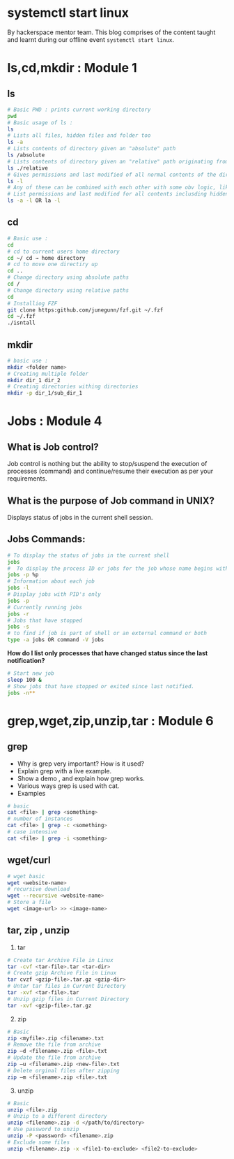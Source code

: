 # systemctl start linux 

By hackerspace mentor team. This blog comprises of the content taught and learnt during our offline event `systemctl start linux`.


# ls,cd,mkdir : Module 1
## ls

```sh 
# Basic PWD : prints current working directory 
pwd 
# Basic usage of ls : 
ls 
# Lists all files, hidden files and folder too 
ls -a 
# Lists contents of directory given an "absolute" path 
ls /absolute
# Lists contents of directory given an "relative" path originating from PWD 
ls ./relative
# Gives permissions and last modified of all normal contents of the directory 
ls -l 
# Any of these can be combined with each other with some obv logic, like : 
# List permissions and last modified for all contents inclusding hidden 
ls -a -l OR la -l
```
## cd

```sh
# Basic use : 
cd
# cd to current users home directory 
cd ~/ cd → home directory
# cd to move one directiry up 
cd ..
# Change directory using absolute paths 
cd /
# Change directory using relative paths
cd 
# Installiog FZF 
git clone https:github.com/junegunn/fzf.git ~/.fzf
cd ~/.fzf 
./isntall 
```
## mkdir

```sh
# basic use : 
mkdir <folder name> 
# Creating multiple folder
mkdir dir_1 dir_2 
# Creating directories withing directories 
mkdir -p dir_1/sub_dir_1
```

# Jobs : Module 4

## What is Job control?

Job control is nothing but the ability to stop/suspend the execution of
processes (command) and continue/resume their execution as per your
requirements.

## What is the purpose of Job command in UNIX?

Displays status of jobs in the current shell session.

## Jobs Commands:

```sh
# To display the status of jobs in the current shell
jobs
#  To display the process ID or jobs for the job whose name begins with “p,”Alternatively, we can use **jobs %p** !!
jobs -p %p 
# Information about each job 
jobs -l
# Display jobs with PID's only 
jobs -p
# Currently running jobs
jobs -r
# Jobs that have stopped 
jobs -s
# to find if job is part of shell or an external command or both
type -a jobs OR command -V jobs
```

**How do I list only processes that have changed status since the
last notification?**

```sh
# Start new job
sleep 100 &
# Show jobs that have stopped or exited since last notified.
jobs -n**
```

# grep,wget,zip,unzip,tar : Module 6

## grep

- Why is grep very important? How is it used?
- Explain grep with a live example.
- Show a demo , and explain how grep works.
- Various ways grep is used with cat.
- Examples

```sh
# basic
cat <file> | grep <something>
# number of instances
cat <file> | grep -c <something>
# case intensive
cat <file> | grep -i <something>
```
## wget/curl

```sh
# wget basic
wget <website-name>
# recursive download
wget --recursive <website-name>
# Store a file
wget <image-url> >> <image-name>
```
## tar, zip , unzip

1. tar

```sh 
# Create tar Archive File in Linux
tar -cvf <tar-file>.tar <tar-dir>
# Create gzip Archive File in Linux
tar cvzf <gzip-file>.tar.gz <gzip-dir>
# Untar tar files in Current Directory
tar -xvf <tar-file>.tar
# Unzip gzip files in Current Directory
tar -xvf <gzip-file>.tar.gz
```
2. zip

```sh
# Basic
zip <myfile>.zip <filename>.txt
# Remove the file from archive
zip –d <filename>.zip <file>.txt
# Update the file from archive
zip –u <filename>.zip <new-file>.txt
# Delete orginal files after zipping
zip –m <filename>.zip <file>.txt
```
3. unzip

```sh 
# Basic
unzip <file>.zip
# Unzip to a different directory
unzip <filename>.zip -d </path/to/directory>
# Use password to unzip
unzip -P <password> <filename>.zip
# Exclude some files
unzip <filename>.zip -x <file1-to-exclude> <file2-to-exclude>
```
